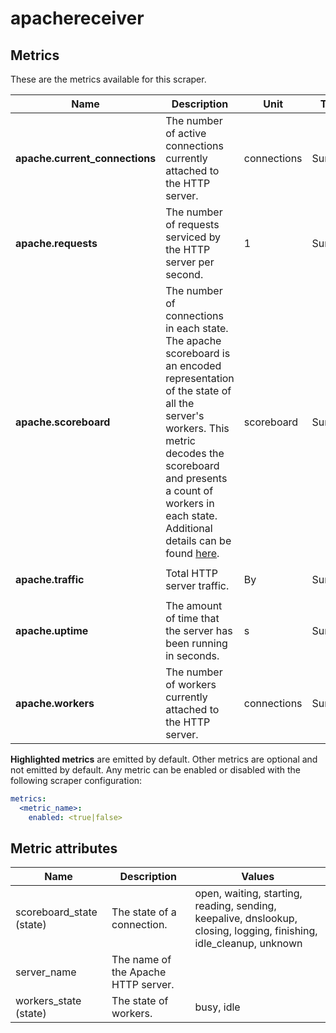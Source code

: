 [comment]: <> (Code generated by mdatagen. DO NOT EDIT.)

# apachereceiver

## Metrics

These are the metrics available for this scraper.

| Name | Description | Unit | Type | Attributes |
| ---- | ----------- | ---- | ---- | ---------- |
| **apache.current_connections** | The number of active connections currently attached to the HTTP server. | connections | Sum(Int) | <ul> <li>server_name</li> </ul> |
| **apache.requests** | The number of requests serviced by the HTTP server per second. | 1 | Sum(Int) | <ul> <li>server_name</li> </ul> |
| **apache.scoreboard** | The number of connections in each state. The apache scoreboard is an encoded representation of the state of all the server's workers. This metric decodes the scoreboard and presents a count of workers in each state. Additional details can be found [here](https://support.cpanel.net/hc/en-us/articles/360052040234-Understanding-the-Apache-scoreboard). | scoreboard | Sum(Int) | <ul> <li>server_name</li> <li>scoreboard_state</li> </ul> |
| **apache.traffic** | Total HTTP server traffic. | By | Sum(Int) | <ul> <li>server_name</li> </ul> |
| **apache.uptime** | The amount of time that the server has been running in seconds. | s | Sum(Int) | <ul> <li>server_name</li> </ul> |
| **apache.workers** | The number of workers currently attached to the HTTP server. | connections | Sum(Int) | <ul> <li>server_name</li> <li>workers_state</li> </ul> |

**Highlighted metrics** are emitted by default. Other metrics are optional and not emitted by default.
Any metric can be enabled or disabled with the following scraper configuration:

```yaml
metrics:
  <metric_name>:
    enabled: <true|false>
```

## Metric attributes

| Name | Description | Values |
| ---- | ----------- | ------ |
| scoreboard_state (state) | The state of a connection. | open, waiting, starting, reading, sending, keepalive, dnslookup, closing, logging, finishing, idle_cleanup, unknown |
| server_name | The name of the Apache HTTP server. |  |
| workers_state (state) | The state of workers. | busy, idle |
